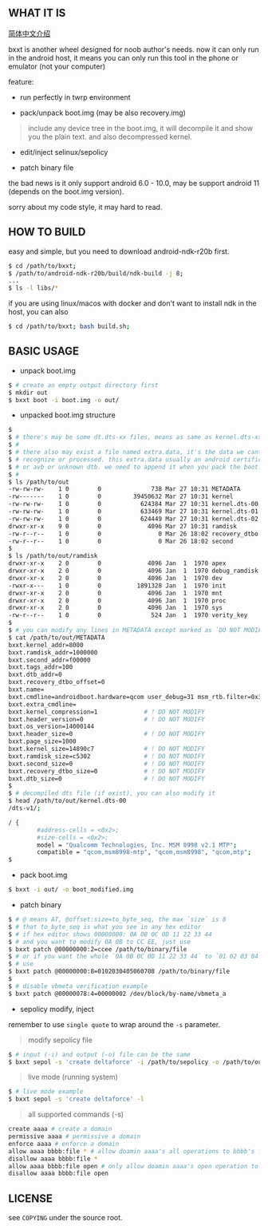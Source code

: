 ## WHAT IT IS

[简体中文介绍](README_zh.md)

bxxt is another wheel designed for noob author's needs.
now it can only run in the android host, it means you can only
run this tool in the phone or emulator (not your computer)

feature:
* run perfectly in twrp environment

* pack/unpack boot.img (may be also recovery.img)

> include any device tree in the boot.img, it will decompile it and show you the plain text.
> and also decompressed kernel.

* edit/inject selinux/sepolicy

* patch binary file

the bad news is it only support android 6.0 - 10.0,
may be support android 11 (depends on the boot.img version).

sorry about my code style, it may hard to read.

## HOW TO BUILD

easy and simple, but you need to download android-ndk-r20b first.

```bash
$ cd /path/to/bxxt;
$ /path/to/android-ndk-r20b/build/ndk-build -j 8;
...
$ ls -l libs/*
```

if you are using linux/macos with docker and don't want to install ndk in the host, you can also

```bash
$ cd /path/to/bxxt; bash build.sh;
```

## BASIC USAGE

* unpack boot.img

```bash
$ # create an empty output directory first
$ mkdir out
$ bxxt boot -i boot.img -o out/
```

* unpacked boot.img structure

```bash
$
$ # there's may be some dt.dts-xx files, means as same as kernel.dts-xx
$ #
$ # there also may exist a file named extra.data, it's the data we cant
$ # recognize or processed. this extra.data usually an android certificate
$ # or avb or unknown dtb. we need to append it when you pack the boot.img.
$ #
$ ls /path/to/out
-rw-rw-rw-    1 0        0              738 Mar 27 10:31 METADATA       # meta data
-rw-------    1 0        0         39450632 Mar 27 10:31 kernel         # decompressed linux kernel
-rw-rw-rw-    1 0        0           624384 Mar 27 10:31 kernel.dts-00  # device tree (plain text, you can modify it)
-rw-rw-rw-    1 0        0           633469 Mar 27 10:31 kernel.dts-01
-rw-rw-rw-    1 0        0           624449 Mar 27 10:31 kernel.dts-02
drwxr-xr-x    9 0        0             4096 Mar 27 10:31 ramdisk        # ramdisk directory
-rw-r--r--    1 0        0                0 Mar 26 18:02 recovery_dtbo  # recovery_dtbo file
-rw-r--r--    1 0        0                0 Mar 26 18:02 second         # second file
$
$ ls /path/to/out/ramdisk
drwxr-xr-x    2 0        0             4096 Jan  1  1970 apex
drwxr-xr-x    2 0        0             4096 Jan  1  1970 debug_ramdisk
drwxr-xr-x    2 0        0             4096 Jan  1  1970 dev
-rwxr-x---    1 0        0          1891328 Jan  1  1970 init
drwxr-xr-x    2 0        0             4096 Jan  1  1970 mnt
drwxr-xr-x    2 0        0             4096 Jan  1  1970 proc
drwxr-xr-x    2 0        0             4096 Jan  1  1970 sys
-rw-r--r--    1 0        0              524 Jan  1  1970 verity_key
$
$ # you can modify any lines in METADATA except marked as `DO NOT MODIFY` below
$ cat /path/to/out/METADATA
bxxt.kernel_addr=8000
bxxt.ramdisk_addr=1000000
bxxt.second_addr=f00000
bxxt.tags_addr=100
bxxt.dtb_addr=0
bxxt.recovery_dtbo_offset=0
bxxt.name=
bxxt.cmdline=androidboot.hardware=qcom user_debug=31 msm_rtb.filter=0x37
bxxt.extra_cmdline=
bxxt.kernel_compression=1             # ! DO NOT MODIFY
bxxt.header_version=0                 # ! DO NOT MODIFY
bxxt.os_version=14000144
bxxt.header_size=0                    # ! DO NOT MODIFY
bxxt.page_size=1000
bxxt.kernel_size=14890c7              # ! DO NOT MODIFY
bxxt.ramdisk_size=c5302               # ! DO NOT MODIFY
bxxt.second_size=0                    # ! DO NOT MODIFY
bxxt.recovery_dtbo_size=0             # ! DO NOT MODIFY
bxxt.dtb_size=0                       # ! DO NOT MODIFY
$
$ # decompiled dts file (if exist), you can also modify it
$ head /path/to/out/kernel.dts-00
/dts-v1/;

/ {
        #address-cells = <0x2>;
        #size-cells = <0x2>;
        model = "Qualcomm Technologies, Inc. MSM 8998 v2.1 MTP";
        compatible = "qcom,msm8998-mtp", "qcom,msm8998", "qcom,mtp";
$
```

* pack boot.img

```bash
$ bxxt -i out/ -o boot_modified.img
```

* patch binary

```bash
$ # @ means AT, @offset:size=to_byte_seq, the max `size` is 8
$ # that to_byte_seq is what you see in any hex editor
$ # if hex editor shows 00000000: 0A 0B 0C 0D 11 22 33 44
$ # and you want to modify 0A 0B to CC EE, just use
$ bxxt patch @00000000:2=ccee /path/to/binary/file
$ # or if you want the whole `0A 0B 0C 0D 11 22 33 44` to `01 02 03 04 05 06 07 08`
$ # use
$ bxxt patch @00000000:8=0102030405060708 /path/to/binary/file
$
$ # disable vbmeta verification example
$ bxxt patch @00000078:4=00000002 /dev/block/by-name/vbmeta_a
```

* sepolicy modify, inject

remember to use `single quote` to wrap around the `-s` parameter.

> modify sepolicy file

```bash
$ # input (-i) and output (-o) file can be the same
$ bxxt sepol -s 'create deltaforce' -i /path/to/sepolicy -o /path/to/out/sepolicy
```

> live mode (running system)

```bash
$ # live mode example
$ bxxt sepol -s 'create deltaforce' -l
```

> all supported commands (-s)

```bash
create aaaa # create a domain
permissive aaaa # permissive a domain
enforce aaaa # enforce a domain
allow aaaa bbbb:file * # allow doamin aaaa's all operations to bbbb's file
disallow aaaa bbbb:file *
allow aaaa bbbb:file open # only allow doamin aaaa's open operation to bbbb's file
disallow aaaa bbbb:file open
```

## LICENSE

see `COPYING` under the source root.
